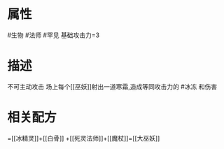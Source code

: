 # 属性
#生物 
#法师 
#罕见 
基础攻击力=3
# 描述
不可主动攻击
场上每个[[巫妖]]射出一道寒霜,造成等同攻击力的 #冰冻 和伤害
# 相关配方
=[[冰精灵]]+[[白骨]]
+[[死灵法师]]+[[魔杖]]=[[大巫妖]]